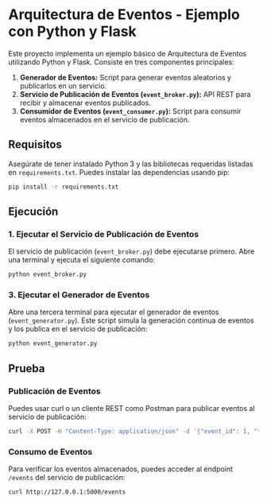 # Arquitectura de Eventos - Ejemplo con Python y Flask

Este proyecto implementa un ejemplo básico de Arquitectura de Eventos utilizando Python y Flask. Consiste en tres componentes principales:

1. **Generador de Eventos:** Script para generar eventos aleatorios y publicarlos en un servicio.
2. **Servicio de Publicación de Eventos (`event_broker.py`):** API REST para recibir y almacenar eventos publicados.
3. **Consumidor de Eventos (`event_consumer.py`):** Script para consumir eventos almacenados en el servicio de publicación.

## Requisitos

Asegúrate de tener instalado Python 3 y las bibliotecas requeridas listadas en `requirements.txt`. Puedes instalar las dependencias usando pip:

```bash
pip install -r requirements.txt
```

## Ejecución

### 1. Ejecutar el Servicio de Publicación de Eventos

El servicio de publicación (`event_broker.py`) debe ejecutarse primero. Abre una terminal y ejecuta el siguiente comando:

```bash
python event_broker.py
```

### 3. Ejecutar el Generador de Eventos

Abre una tercera terminal para ejecutar el generador de eventos (`event_generator.py`). Este script simula la generación continua de eventos y los publica en el servicio de publicación:

```bash
python event_generator.py
```

## Prueba

### Publicación de Eventos

Puedes usar curl o un cliente REST como Postman para publicar eventos al servicio de publicación:

```bash
curl -X POST -H "Content-Type: application/json" -d '{"event_id": 1, "timestamp": "2024-07-10 15:00:00", "message": "Evento de prueba"}' http://127.0.0.1:5000/publish-event
```

### Consumo de Eventos

Para verificar los eventos almacenados, puedes acceder al endpoint `/events` del servicio de publicación:

```bash
curl http://127.0.0.1:5000/events
```